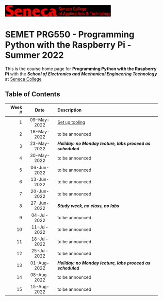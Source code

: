 <img src="images/senecac.gif" alt="Seneca College" height="38" width="349" />

# SEMET PRG550 - Programming Python with the Raspberry Pi - Summer 2022

This is the course home page for **Programming Python with the Raspberry Pi** with the
**_School of Electronics and Mechanical Engineering Technology_** at [Seneca College](www.senecacollege.ca)

## Table of Contents

| Week # | Date | Description |
| -----: | :--: | :---------- |
| 1 | 09-May-2022 | [Set up tooling](../main/setup/README.md)|
| 2 | 16-May-2022 | to be announced |
| 3 | 23-May-2022 | **_Holiday: no Monday lecture, labs proceed as scheduled_** |
| 4 | 30-May-2022 | to be announced |
| 5 | 06-Jun-2022 | to be announced |
| 6 | 13-Jun-2022 | to be announced |
| 7 | 20-Jun-2022 | to be announced |
| 8 | 27-Jun-2022 | **_Study week, no class, no labs_**|
| 9 | 04-Jul-2022 | to be announced |
| 10 | 11-Jul-2022 | to be announced |
| 11 | 18-Jul-2022 | to be announced |
| 12 | 25-Jul-2022 | to be announced |
| 13 | 01-Aug-2022 | **_Holiday: no Monday lecture, labs proceed as scheduled_** |
| 14 | 08-Aug-2022 | to be announced |
| 15 | 15-Aug-2022 | to be announced |


